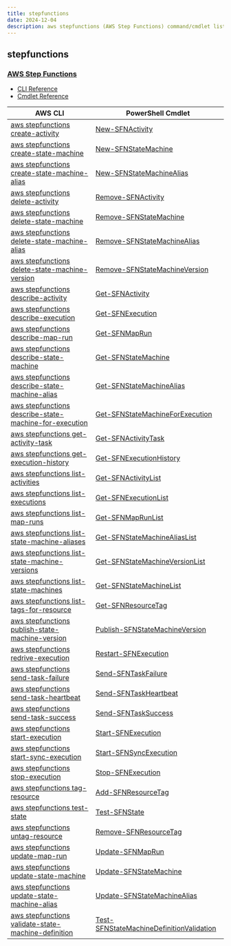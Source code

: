 ```yaml
---
title: stepfunctions
date: 2024-12-04
description: aws stepfunctions (AWS Step Functions) command/cmdlet list.
---
```


## stepfunctions

### [AWS Step Functions](https://aws.amazon.com/step-functions/)

* [CLI Reference](https://awscli.amazonaws.com/v2/documentation/api/latest/reference/stepfunctions/index.html)
* [Cmdlet Reference](https://docs.aws.amazon.com/powershell/latest/reference/items/AWS_Step_Functions_cmdlets.html)

|AWS CLI|PowerShell Cmdlet|
|----|----|
|[aws stepfunctions create-activity](https://awscli.amazonaws.com/v2/documentation/api/latest/reference/stepfunctions/create-activity.html)|[New-SFNActivity](https://docs.aws.amazon.com/powershell/latest/reference/items/New-SFNActivity.html)|
|[aws stepfunctions create-state-machine](https://awscli.amazonaws.com/v2/documentation/api/latest/reference/stepfunctions/create-state-machine.html)|[New-SFNStateMachine](https://docs.aws.amazon.com/powershell/latest/reference/items/New-SFNStateMachine.html)|
|[aws stepfunctions create-state-machine-alias](https://awscli.amazonaws.com/v2/documentation/api/latest/reference/stepfunctions/create-state-machine-alias.html)|[New-SFNStateMachineAlias](https://docs.aws.amazon.com/powershell/latest/reference/items/New-SFNStateMachineAlias.html)|
|[aws stepfunctions delete-activity](https://awscli.amazonaws.com/v2/documentation/api/latest/reference/stepfunctions/delete-activity.html)|[Remove-SFNActivity](https://docs.aws.amazon.com/powershell/latest/reference/items/Remove-SFNActivity.html)|
|[aws stepfunctions delete-state-machine](https://awscli.amazonaws.com/v2/documentation/api/latest/reference/stepfunctions/delete-state-machine.html)|[Remove-SFNStateMachine](https://docs.aws.amazon.com/powershell/latest/reference/items/Remove-SFNStateMachine.html)|
|[aws stepfunctions delete-state-machine-alias](https://awscli.amazonaws.com/v2/documentation/api/latest/reference/stepfunctions/delete-state-machine-alias.html)|[Remove-SFNStateMachineAlias](https://docs.aws.amazon.com/powershell/latest/reference/items/Remove-SFNStateMachineAlias.html)|
|[aws stepfunctions delete-state-machine-version](https://awscli.amazonaws.com/v2/documentation/api/latest/reference/stepfunctions/delete-state-machine-version.html)|[Remove-SFNStateMachineVersion](https://docs.aws.amazon.com/powershell/latest/reference/items/Remove-SFNStateMachineVersion.html)|
|[aws stepfunctions describe-activity](https://awscli.amazonaws.com/v2/documentation/api/latest/reference/stepfunctions/describe-activity.html)|[Get-SFNActivity](https://docs.aws.amazon.com/powershell/latest/reference/items/Get-SFNActivity.html)|
|[aws stepfunctions describe-execution](https://awscli.amazonaws.com/v2/documentation/api/latest/reference/stepfunctions/describe-execution.html)|[Get-SFNExecution](https://docs.aws.amazon.com/powershell/latest/reference/items/Get-SFNExecution.html)|
|[aws stepfunctions describe-map-run](https://awscli.amazonaws.com/v2/documentation/api/latest/reference/stepfunctions/describe-map-run.html)|[Get-SFNMapRun](https://docs.aws.amazon.com/powershell/latest/reference/items/Get-SFNMapRun.html)|
|[aws stepfunctions describe-state-machine](https://awscli.amazonaws.com/v2/documentation/api/latest/reference/stepfunctions/describe-state-machine.html)|[Get-SFNStateMachine](https://docs.aws.amazon.com/powershell/latest/reference/items/Get-SFNStateMachine.html)|
|[aws stepfunctions describe-state-machine-alias](https://awscli.amazonaws.com/v2/documentation/api/latest/reference/stepfunctions/describe-state-machine-alias.html)|[Get-SFNStateMachineAlias](https://docs.aws.amazon.com/powershell/latest/reference/items/Get-SFNStateMachineAlias.html)|
|[aws stepfunctions describe-state-machine-for-execution](https://awscli.amazonaws.com/v2/documentation/api/latest/reference/stepfunctions/describe-state-machine-for-execution.html)|[Get-SFNStateMachineForExecution](https://docs.aws.amazon.com/powershell/latest/reference/items/Get-SFNStateMachineForExecution.html)|
|[aws stepfunctions get-activity-task](https://awscli.amazonaws.com/v2/documentation/api/latest/reference/stepfunctions/get-activity-task.html)|[Get-SFNActivityTask](https://docs.aws.amazon.com/powershell/latest/reference/items/Get-SFNActivityTask.html)|
|[aws stepfunctions get-execution-history](https://awscli.amazonaws.com/v2/documentation/api/latest/reference/stepfunctions/get-execution-history.html)|[Get-SFNExecutionHistory](https://docs.aws.amazon.com/powershell/latest/reference/items/Get-SFNExecutionHistory.html)|
|[aws stepfunctions list-activities](https://awscli.amazonaws.com/v2/documentation/api/latest/reference/stepfunctions/list-activities.html)|[Get-SFNActivityList](https://docs.aws.amazon.com/powershell/latest/reference/items/Get-SFNActivityList.html)|
|[aws stepfunctions list-executions](https://awscli.amazonaws.com/v2/documentation/api/latest/reference/stepfunctions/list-executions.html)|[Get-SFNExecutionList](https://docs.aws.amazon.com/powershell/latest/reference/items/Get-SFNExecutionList.html)|
|[aws stepfunctions list-map-runs](https://awscli.amazonaws.com/v2/documentation/api/latest/reference/stepfunctions/list-map-runs.html)|[Get-SFNMapRunList](https://docs.aws.amazon.com/powershell/latest/reference/items/Get-SFNMapRunList.html)|
|[aws stepfunctions list-state-machine-aliases](https://awscli.amazonaws.com/v2/documentation/api/latest/reference/stepfunctions/list-state-machine-aliases.html)|[Get-SFNStateMachineAliasList](https://docs.aws.amazon.com/powershell/latest/reference/items/Get-SFNStateMachineAliasList.html)|
|[aws stepfunctions list-state-machine-versions](https://awscli.amazonaws.com/v2/documentation/api/latest/reference/stepfunctions/list-state-machine-versions.html)|[Get-SFNStateMachineVersionList](https://docs.aws.amazon.com/powershell/latest/reference/items/Get-SFNStateMachineVersionList.html)|
|[aws stepfunctions list-state-machines](https://awscli.amazonaws.com/v2/documentation/api/latest/reference/stepfunctions/list-state-machines.html)|[Get-SFNStateMachineList](https://docs.aws.amazon.com/powershell/latest/reference/items/Get-SFNStateMachineList.html)|
|[aws stepfunctions list-tags-for-resource](https://awscli.amazonaws.com/v2/documentation/api/latest/reference/stepfunctions/list-tags-for-resource.html)|[Get-SFNResourceTag](https://docs.aws.amazon.com/powershell/latest/reference/items/Get-SFNResourceTag.html)|
|[aws stepfunctions publish-state-machine-version](https://awscli.amazonaws.com/v2/documentation/api/latest/reference/stepfunctions/publish-state-machine-version.html)|[Publish-SFNStateMachineVersion](https://docs.aws.amazon.com/powershell/latest/reference/items/Publish-SFNStateMachineVersion.html)|
|[aws stepfunctions redrive-execution](https://awscli.amazonaws.com/v2/documentation/api/latest/reference/stepfunctions/redrive-execution.html)|[Restart-SFNExecution](https://docs.aws.amazon.com/powershell/latest/reference/items/Restart-SFNExecution.html)|
|[aws stepfunctions send-task-failure](https://awscli.amazonaws.com/v2/documentation/api/latest/reference/stepfunctions/send-task-failure.html)|[Send-SFNTaskFailure](https://docs.aws.amazon.com/powershell/latest/reference/items/Send-SFNTaskFailure.html)|
|[aws stepfunctions send-task-heartbeat](https://awscli.amazonaws.com/v2/documentation/api/latest/reference/stepfunctions/send-task-heartbeat.html)|[Send-SFNTaskHeartbeat](https://docs.aws.amazon.com/powershell/latest/reference/items/Send-SFNTaskHeartbeat.html)|
|[aws stepfunctions send-task-success](https://awscli.amazonaws.com/v2/documentation/api/latest/reference/stepfunctions/send-task-success.html)|[Send-SFNTaskSuccess](https://docs.aws.amazon.com/powershell/latest/reference/items/Send-SFNTaskSuccess.html)|
|[aws stepfunctions start-execution](https://awscli.amazonaws.com/v2/documentation/api/latest/reference/stepfunctions/start-execution.html)|[Start-SFNExecution](https://docs.aws.amazon.com/powershell/latest/reference/items/Start-SFNExecution.html)|
|[aws stepfunctions start-sync-execution](https://awscli.amazonaws.com/v2/documentation/api/latest/reference/stepfunctions/start-sync-execution.html)|[Start-SFNSyncExecution](https://docs.aws.amazon.com/powershell/latest/reference/items/Start-SFNSyncExecution.html)|
|[aws stepfunctions stop-execution](https://awscli.amazonaws.com/v2/documentation/api/latest/reference/stepfunctions/stop-execution.html)|[Stop-SFNExecution](https://docs.aws.amazon.com/powershell/latest/reference/items/Stop-SFNExecution.html)|
|[aws stepfunctions tag-resource](https://awscli.amazonaws.com/v2/documentation/api/latest/reference/stepfunctions/tag-resource.html)|[Add-SFNResourceTag](https://docs.aws.amazon.com/powershell/latest/reference/items/Add-SFNResourceTag.html)|
|[aws stepfunctions test-state](https://awscli.amazonaws.com/v2/documentation/api/latest/reference/stepfunctions/test-state.html)|[Test-SFNState](https://docs.aws.amazon.com/powershell/latest/reference/items/Test-SFNState.html)|
|[aws stepfunctions untag-resource](https://awscli.amazonaws.com/v2/documentation/api/latest/reference/stepfunctions/untag-resource.html)|[Remove-SFNResourceTag](https://docs.aws.amazon.com/powershell/latest/reference/items/Remove-SFNResourceTag.html)|
|[aws stepfunctions update-map-run](https://awscli.amazonaws.com/v2/documentation/api/latest/reference/stepfunctions/update-map-run.html)|[Update-SFNMapRun](https://docs.aws.amazon.com/powershell/latest/reference/items/Update-SFNMapRun.html)|
|[aws stepfunctions update-state-machine](https://awscli.amazonaws.com/v2/documentation/api/latest/reference/stepfunctions/update-state-machine.html)|[Update-SFNStateMachine](https://docs.aws.amazon.com/powershell/latest/reference/items/Update-SFNStateMachine.html)|
|[aws stepfunctions update-state-machine-alias](https://awscli.amazonaws.com/v2/documentation/api/latest/reference/stepfunctions/update-state-machine-alias.html)|[Update-SFNStateMachineAlias](https://docs.aws.amazon.com/powershell/latest/reference/items/Update-SFNStateMachineAlias.html)|
|[aws stepfunctions validate-state-machine-definition](https://awscli.amazonaws.com/v2/documentation/api/latest/reference/stepfunctions/validate-state-machine-definition.html)|[Test-SFNStateMachineDefinitionValidation](https://docs.aws.amazon.com/powershell/latest/reference/items/Test-SFNStateMachineDefinitionValidation.html)|

